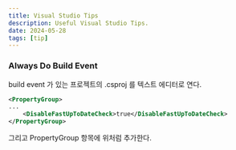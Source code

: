 ```yaml
---
title: Visual Studio Tips
description: Useful Visual Studio Tips.
date: 2024-05-28
tags: [tip]
---
```


### Always Do Build Event

build event 가 있는 프로젝트의 .csproj 를 텍스트 에디터로 연다.

```xml title="yourproj.csproj"
<PropertyGroup>
...
    <DisableFastUpToDateCheck>true</DisableFastUpToDateCheck>
</PropertyGroup>
```

 그리고 PropertyGroup 항목에 위처럼 추가한다.